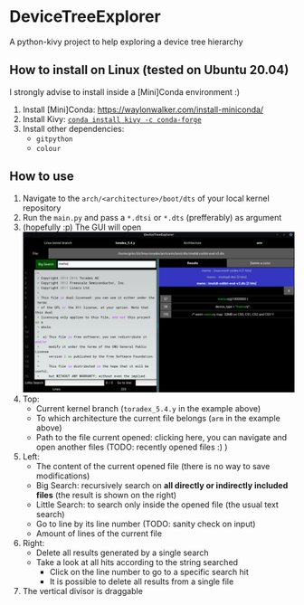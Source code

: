 # DeviceTreeExplorer
A python-kivy project to help exploring a device tree hierarchy

## How to install on Linux (tested on Ubuntu 20.04)

I strongly advise to install inside a [Mini]Conda environment :)

1. Install [Mini]Conda: https://waylonwalker.com/install-miniconda/
2. Install Kivy:  [`conda install kivy -c conda-forge`](https://kivy.org/doc/stable/gettingstarted/installation.html)
3. Install other dependencies:
   - `gitpython`
   - `colour`

## How to use

1. Navigate to the `arch/<architecture>/boot/dts` of your local kernel repository
2. Run the `main.py` and pass a `*.dtsi` or `*.dts` (prefferably) as argument
3. (hopefully :p) The GUI will open
   ![](images/img.png)
4. Top:
   - Current kernel branch (`toradex_5.4.y` in the example above)
   - To which architecture the current file belongs (`arm` in the example above)
   - Path to the file current opened: clicking here, you can navigate and open another files (TODO: recently opened files :) )
5. Left:
   - The content of the current opened file (there is no way to save modifications)
   - Big Search: recursively search on **all directly or indirectly included files** (the result is shown on the right) 
   - Little Search: to search only inside the opened file (the usual text search)
   - Go to line by its line number (TODO: sanity check on input)
   - Amount of lines of the current file
6. Right:
   - Delete all results generated by a single search
   - Take a look at all hits according to the string searched
      - Click on the line number to go to a specific search hit
      - It is possible to delete all results from a single file
7. The vertical divisor is draggable